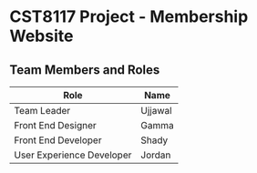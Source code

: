 # CST8117 Project - Membership Website
## Team Members and Roles

| Role | Name |
| --- | --- |
| Team Leader | Ujjawal |
| Front End Designer  | Gamma |
| Front End Developer  | Shady |
| User Experience Developer | Jordan |

